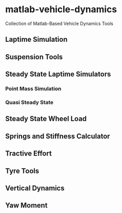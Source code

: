 # matlab-vehicle-dynamics

Collection of Matlab-Based Vehicle Dynamics Tools

## Laptime Simulation

## Suspension Tools

## Steady State Laptime Simulators

### Point Mass Simulation

### Quasi Steady State

## Steady State Wheel Load

## Springs and Stiffness Calculator

## Tractive Effort

## Tyre Tools

## Vertical Dynamics

## Yaw Moment
